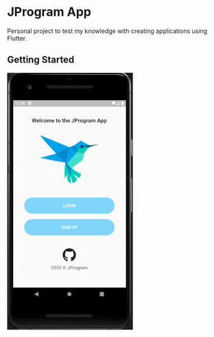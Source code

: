 # JProgram App

Personal project to test my knowledge with creating applications using Flutter.

## Getting Started

![](assets/images/japp.PNG)
